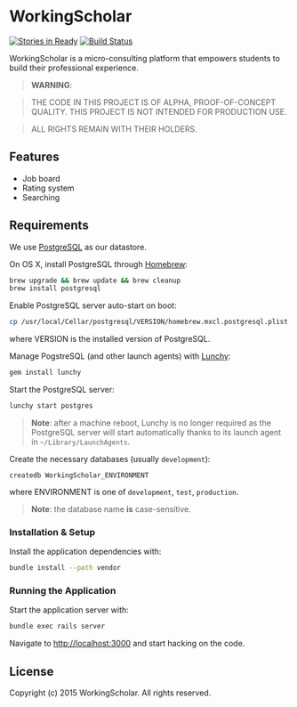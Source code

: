 # WorkingScholar
[![Stories in Ready](https://badge.waffle.io/WorkingScholar/workingscholar.svg?label=ready&title=Ready)](http://waffle.io/WorkingScholar/workingscholar)
[![Build Status](https://travis-ci.org/WorkingScholar/workingscholar.svg)](https://travis-ci.org/WorkingScholar/workingscholar)

WorkingScholar is a micro-consulting platform that empowers students to
build their professional experience.

> **WARNING**:

>THE CODE IN THIS PROJECT IS OF ALPHA, PROOF-OF-CONCEPT QUALITY.  THIS PROJECT IS NOT INTENDED FOR PRODUCTION USE.

>ALL RIGHTS REMAIN WITH THEIR HOLDERS.

## Features

- Job board
- Rating system
- Searching

## Requirements

We use [PostgreSQL](http://www.postgresql.org/) as our datastore.

On OS X, install PostgreSQL through [Homebrew](http://brew.sh/):

```sh
brew upgrade && brew update && brew cleanup
brew install postgresql
```

Enable PostgreSQL server auto-start on boot:

```sh
cp /usr/local/Cellar/postgresql/VERSION/homebrew.mxcl.postgresql.plist ~/Library/LaunchAgents/
```

where VERSION is the installed version of PostgreSQL.

Manage PogstreSQL (and other launch agents) with [Lunchy](https://github.com/eddiezane/lunchy):

```sh
gem install lunchy
```

Start the PostgreSQL server:

```sh
lunchy start postgres
```

> **Note**: after a machine reboot, Lunchy is no longer required as the
PostgreSQL server will start automatically thanks to its launch agent in
`~/Library/LaunchAgents`.

Create the necessary databases (usually `development`):

```
createdb WorkingScholar_ENVIRONMENT
```

where ENVIRONMENT is one of `development`, `test`, `production`.

> **Note**: the database name __**is**__ case-sensitive.

### Installation & Setup

Install the application dependencies with:

```sh
bundle install --path vendor
```

### Running the Application

Start the application server with:

```sh
bundle exec rails server
```

Navigate to [http://localhost:3000](http://localhost:3000) and start hacking on the code.

## License

Copyright (c) 2015 WorkingScholar.  All rights reserved.
